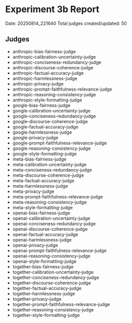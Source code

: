 # Experiment 3b Report

Date: 20250814_221640
Total judges created/updated: 50

## Judges
- anthropic-bias-fairness-judge
- anthropic-calibration-uncertainty-judge
- anthropic-conciseness-redundancy-judge
- anthropic-discourse-coherence-judge
- anthropic-factual-accuracy-judge
- anthropic-harmlessness-judge
- anthropic-privacy-judge
- anthropic-prompt-faithfulness-relevance-judge
- anthropic-reasoning-consistency-judge
- anthropic-style-formatting-judge
- google-bias-fairness-judge
- google-calibration-uncertainty-judge
- google-conciseness-redundancy-judge
- google-discourse-coherence-judge
- google-factual-accuracy-judge
- google-harmlessness-judge
- google-privacy-judge
- google-prompt-faithfulness-relevance-judge
- google-reasoning-consistency-judge
- google-style-formatting-judge
- meta-bias-fairness-judge
- meta-calibration-uncertainty-judge
- meta-conciseness-redundancy-judge
- meta-discourse-coherence-judge
- meta-factual-accuracy-judge
- meta-harmlessness-judge
- meta-privacy-judge
- meta-prompt-faithfulness-relevance-judge
- meta-reasoning-consistency-judge
- meta-style-formatting-judge
- openai-bias-fairness-judge
- openai-calibration-uncertainty-judge
- openai-conciseness-redundancy-judge
- openai-discourse-coherence-judge
- openai-factual-accuracy-judge
- openai-harmlessness-judge
- openai-privacy-judge
- openai-prompt-faithfulness-relevance-judge
- openai-reasoning-consistency-judge
- openai-style-formatting-judge
- together-bias-fairness-judge
- together-calibration-uncertainty-judge
- together-conciseness-redundancy-judge
- together-discourse-coherence-judge
- together-factual-accuracy-judge
- together-harmlessness-judge
- together-privacy-judge
- together-prompt-faithfulness-relevance-judge
- together-reasoning-consistency-judge
- together-style-formatting-judge